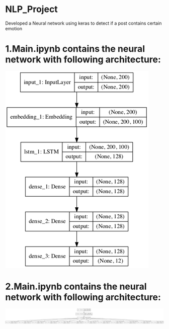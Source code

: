 # NLP_Project
Developed a Neural network using keras to detect if a post contains certain emotion

# 1.Main.ipynb contains the neural network with following architecture:
![](model_plot.png)

# 2.Main.ipynb contains the neural network with following architecture:
![](model_plot4b.png)
